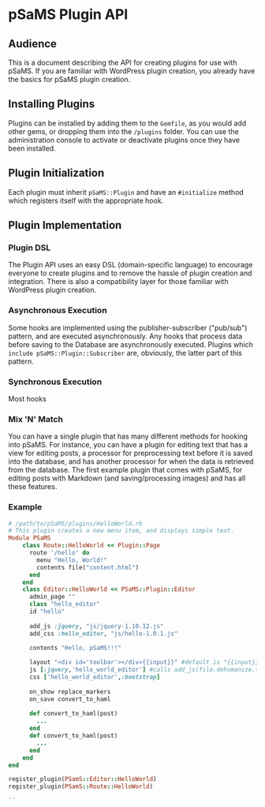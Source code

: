 # pSaMS Plugin API

## Audience
This is a document describing the API for creating plugins for use with pSaMS. If you are familiar with WordPress plugin creation, you already have the basics for pSaMS plugin creation.

## Installing Plugins
Plugins can be installed by adding them to the `Gemfile`, as you would add other gems, or dropping them into the `/plugins` folder. You can use the administration console to activate or deactivate plugins once they have been installed. 

## Plugin Initialization
Each plugin must inherit `pSaMS::Plugin` and have an `#initialize` method which registers itself with the appropriate hook. 

## Plugin Implementation

### Plugin DSL
The Plugin API uses an easy DSL (domain-specific language) to encourage everyone to create plugins and to remove the hassle of plugin creation and integration. There is also a compatibility layer for those familiar with WordPress plugin creation.

### Asynchronous Execution
Some hooks are implemented using the publisher-subscriber ("pub/sub") pattern, and are executed asynchronously. Any hooks that process data before saving to the Database are asynchronously executed. Plugins which `include pSaMS::Plugin::Subscriber` are, obviously, the latter part of this pattern.

### Synchronous Execution
Most hooks

### Mix 'N' Match
You can have a single plugin that has many different methods for hooking into pSaMS. For instance, you can have a plugin for editing text that has a view for editing posts, a processor for preprocessing text before it is saved into the database, and has another processor for when the data is retrieved from the database. The first example plugin that comes with pSaMS, for editing posts with Markdown (and saving/processing images) and has all these features.

### Example

```ruby
# /path/to/pSaMS/plugins/HelloWorld.rb
# This plugin creates a new menu item, and displays simple text.
Module PSaMS
    class Route::HelloWorld << Plugin::Page
      route '/hello' do
        menu "Hello, World!"
        contents file("content.html") 
      end
    end
    class Editor::HelloWorld << PSaMS::Plugin::Editor
      admin_page ""
      class "hello_editor"
      id "hello"
      
      add_js :jquery, "js/jquery-1.10.12.js"
      add_css :hello_editor, "js/hello-1.0.1.js"
      
      contents "Hello, pSaMS!!!"

      layout "<div id='toolbar'></div>{{input}}" #default is "{{input}}"
      js [:jquery,'hello_world_editor'] #calls add_js(file.dehumanize.to_sym,'js/#{file}.js') for strings
      css ['hello_world_editor',:bootstrap]
      
      on_show replace_markers
      on_save convert_to_haml
      
      def convert_to_haml(post)
        ...
      end
      def convert_to_haml(post)
        ...
      end
    end
end

register_plugin(PSamS::Editor::HelloWorld)
register_plugin(PSamS::Route::HelloWorld)

``
